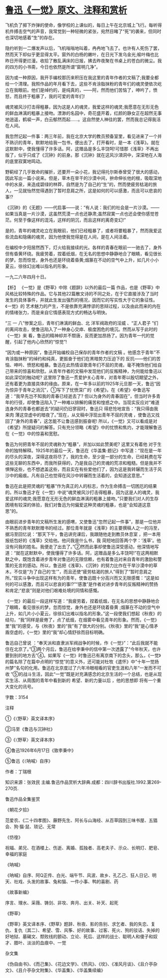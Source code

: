 # [鲁迅《一觉》原文、注释和赏析](https://www.vrrw.net/wx/9422.html)

飞机负了掷下炸弹的使命，像学校的上课似的，每日上午在北京城上飞行。每听得机件搏击空气的声音，我常觉到一种轻微的紧张，宛然目睹了“死”的袭来，但同时也深切地感着“生”的存在。

隐约听到一二爆发声以后，飞机嗡嗡地叫着，冉冉地飞去了。也许有人死伤了罢，然而天下却似乎更显得太平。窗外的白杨的嫩叶，在日光下发乌金光;榆叶梅也比昨日开得更烂漫。收拾了散乱满床的日报，拂去昨夜聚在书桌上的苍白的微尘。我的四方的小书斋，今日也依然是所谓“窗明几净”。

因为或一种原因，我开手编校那历来积压在我这里的青年作者的文稿了;我要全都给一个清理。我照作品的年月看下去，这些不肯涂脂抹粉的青年们的魂灵便依次屹立在我眼前。他们是绰约的，是纯真的，——阿，然而他们苦恼了，呻吟了，愤怒，而且终于粗暴了，我的可爱的青年们!

魂灵被风沙打击得粗暴，因为这是人的魂灵，我爱这样的魂灵;我愿意在无形无色的鲜血淋漓的粗暴上接吻。漂渺的名园中，奇花盛开着，红颜的静女正在超然无事地逍遥，鹤唳一声，白云郁然而起……。这自然使人神往的罢，然而我总记得我活在人间。

我忽然记起一件事：两三年前，我在北京大学的教员预备室里，看见进来了一个并不熟识的青年，默默地给我一包书，便出去了，打开看时，是一本《浅草》。就在这默默中，使我懂得了许多话。阿，这赠品是多么丰饶呵!可惜那《浅草》不再出版了，似乎只成了《沉钟》的前身。那《沉钟》就在这风沙澒洞中，深深地在人海的底里寂寞地鸣动。

野蓟经了几乎致命的摧折，还要开一朵小花，我记得托尔斯泰曾受了很大的感动，因此写出一篇小说来。但是，草木在旱干的沙漠中间，拚命伸长他的根，吸取深地中的水泉，来造成碧绿的林莽，自然是为了自己的“生”的，然而使疲劳枯渴的旅人，一见就怡然觉得遇到了暂时息肩之所，这是如何的可以感激，而且可以悲哀的事!?

《沉钟》的《无题》——代启事——说：“有人说：我们的社会是一片沙漠。——如果当真是一片沙漠，这虽然荒漠一点也还静肃;虽然寂寞一点也还会使你感觉苍茫。何至于像这样的混沌，这样的阴沉，而且这样的离奇变幻!”

是的，青年的魂灵屹立在我眼前，他们已经粗暴了，或者将要粗暴了，然而我爱这些流血和隐痛的魂灵，因为他使我觉得是在人间，是在人间活着。

在编校中夕阳居然西下，灯火给我接续的光。各样的青春在眼前一一驰去了，身外但有昏黄环绕。我疲劳着，捏着纸烟，在无名的思想中静静地合了眼睛，看见很长的梦。忽而惊觉，身外也还是环绕着昏黄;烟篆在不动的空气中上升，如几片小小夏云，徐徐幻出难以指名的形象。

一九二六年四月十日。



【析】 《一觉》是《野草》中除《题辞》以外的最后一篇 作品，也是《野草》中风格比较特殊的作品。它与其他22篇散文诗的不同之处，在于它直接涉及了当时发生的具体事件，并就此生发出强烈的境况，因而它的写实性大于它的象征性。《一觉》的 艺术魅力的产生，不是依靠充满悖谬的思辩过程，以及由此而来的内在的情绪张力，而是来自它情感表现方式的畅达与明快。

“三 一 八”惨案之后，青年们淋漓的鲜血、北 洋军阀政府的淫威 、“正人君子 ”们的离间攻击，使鲁迅陷入了一种身心交瘁、极度困危的境沉。然而从写于此时的《一觉》来 看，鲁迅的精神却并不颓唐，反而更加昂扬了。因为青年一代的觉醒，引起了他内心欣然的“惊觉”!

“因为或一种原因”，鲁迅开始编校自己保存的青年作者的文稿 。他感念于青年”不肯涂脂抹粉”的绰约和纯真，更振奋于他们在黑暗势力压迫下的 反抗——他们的苦恼、呻吟、愤怒和粗暴。鲁迅在此热情讴歌青年们不屈的灵魂，毫不掩饰他们给自己带来的惊喜和欣慰。从青年作者的文稿中发现他们的反叛精神，为何能给鲁迅以如此深切的触动呢? 这里除了鲁迅一贯爱护关心青年，对青年寄以殷切期望之外，还有着更为直接具体的缘由。原来，在一年多以前的1925年元旦那一天，鲁迅“因为惊异于青年之消沉”，①写下了忧愤深广的《希望》。在《希望》中鲁迅写道：“我早先岂不知我的青春已经逝去了? 但以为身外的青春固在”，但当时许多青年的行径，却使鲁迅陷入了一种难以排解的痛苦和惶惑之中。当现实反应对“难道连身外的青春也都逝去”的疑问仍旧寥寂时，鲁迅只 得悲怆地宣告：“我只得由我来肉 薄这空虚中的暗夜了。”现在，从文稿中浮现出青年不屈的灵魂 ，使鲁迅又找回了“身外的青春”，这怎能不让鲁迅感到振奋呢! 所以，《一觉》又可以看成是对《希望》所提疑问的解答。只有充分领略《希望》中的忧愤和焦灼，才能理解鲁迅在《一觉》中的惊喜和宽慰。

鲁迅为何把青年不屈的灵魂称为“粗暴”，并加以如此赞美呢? 这里又有着他 对于生命的独特解释。1925年的最后一天，鲁迅在《华盖集·题记》中写道：“现在是一年的尽头的深夜，深得这夜将尽了，我的生命，至少是一部分的生命，已经耗费在写这些无聊的东西中，而我所获得的，乃是我自己的灵魂的荒凉和粗糙。但是我并不惧惮这些，也不想遮盖这些，而且实在有些爱他们了，因为这是我转辗而生活于风沙中的瘢痕。凡有自己也觉得在风沙中转辗而生活着的，会知道这意思。”

鲁迅在此是把灵魂的“粗暴”作为真正的人的标志，作为生命搏击一切困厄的结果的。所以鲁迅才在《一觉》中说“魂灵被风沙打击得粗暴，因为这是人的魂灵，我爱这样的魂灵;我愿意在无形无色的鲜血淋漓的粗暴上接吻。”只要我们对人的生存困境有较深的体验，我们对鲁迅为何偏爱这种灵魂的粗暴，也是“会知道这意思”的。

由眼前进步青年的文稿所生发的感喟，又使鲁迅“忽然记起一件事”，那是一位他并不熟悉的青年默默赠书的经过。那位青年就是《浅草》的主要撰稿人之一的冯至，据冯至回忆说：“那天下午，鲁迅讲完课后，我跟随他走到教员休息室 ，把一本用报纸包好的《浅草》交给他。他问我是什么书，我 简短地回答两个字：‘浅草’。他没有问我的姓名。我便走了出去了。”②然而此事却使鲁迅深受感动，他深情地写道：“就在这默默中，使我懂得了许多话。阿，这赠品是多么丰饶呵!”在这两相默默之中，既饱含着进步青年对鲁迅的无限信赖，也有着鲁迅对来自青年的激励和警策的无言的感动。所以，鲁迅把《浅草》、《沉钟》的努力比作在干旱沙漠中的草木，不仅是“为了自己的‘生’”，而且还使“疲劳枯渴的旅人”得到了“暂时息肩之所。”现实斗争中出现这样有为的青年，使鲁迅既十分高兴而又无限感慨：“这是如何的可以感激，而且可以悲哀的事!?”“感激”是作者对进步青年的反叛精神的赞扬和肯定;“悲哀”则是对他们艰难处境的同情和感慨。

《一觉》的最后一段这样写道：“我疲劳着，捏着纸烟，在无名的思想中静静地合了眼睛，看见很长的梦。忽而惊觉，身外也还是环绕着昏黄 ;烟篆在不动的空气中上升，如几片小小夏云，徐徐幻出难以指名的形象。”这一段使我们想起《秋夜》的结句，“我”同样是疲倦了，点了纸烟，在烟雾中看见青年的形象。然而，《一觉》里“我”的感受，与《秋夜》里的“我”有了很大的分别。《秋夜》里的“我”是心情矛盾空虚的，《一觉》里的“我”却心情舒徐而目标明确。

鲁迅自己曾说 ：“奉天派和直隶派军阀战争的时候，作《一觉》”：“此后我就不能住在北京了。”③两个月后，鲁迅在给李秉中的信中第一次透露了“今年秋天，也许要到别的地方去”④。如果写《一觉》时鲁迅已有离京南下的念头，那么，《一觉》的篇名除了在篇中点明的“惊觉”的意义外，还可能对杜牧《遣怀》中“十年一觉扬州梦”名句的化用。鲁迅在北京度过了六年冷眼相看的官吏生涯和八年“一发而不可收 ”⑤的战斗生活，因此“一觉”既是对充满感念的北京生活的一个总结，也是从现实生活、从周围的青年中看到新的 希望、新的力量以后 ，他的思想即 将有一个重大变化的讯号。

字数：3154

注释

①《〈野草〉英文译本序》

②冯至《鲁迅与沉钟社》

③《〈野草〉英文译本序》

④鲁迅1926年6月17日《致李秉中》

⑤鲁迅《〈呐喊〉自序》

作者：丁瑞根

知识来源：张效民 主编.鲁迅作品赏析大辞典.成都：四川辞书出版社.1992.第269-270页.

鲁迅作品全集鉴赏

《朝花夕拾》

范爱农、《二十四孝图》、藤野先生、阿长与山海经、从百草园到三味书屋、五猖会、狗·猫·鼠、琐记、无常

《仿徨》

祝福、弟兄、在酒楼上、伤逝、离婚、孤独者、高老夫子、示众、长明灯、肥皂、幸福的家庭

《呐喊》

《呐喊》自序、阿Q正传、白光、端午节、风波、故乡、孔乙己、狂人日记、明天、社戏、头发的故事、兔和猫、一件小事、鸭的喜剧、药

《故事新编》

序言、理水、采薇、铸剑、非攻、奔月、出关、补天、起死

《野草》

《野草》英文译本序、《野草》题辞、秋夜、影的告别、求乞者、我的失恋、复仇、复仇〔其二〕、希望、雪、风筝、好的故事、过客、死火、狗的驳诘、失掉的好地狱、墓碣文、颓败线的颤动、立论、死后、这样的战士、聪明人和傻子和奴才、腊叶、淡淡的血痕中、一觉

杂文集

《伪自由书》、《而己集》、《花边文学》、《热风》、《坟》、《准风月谈》、《且介亭杂文》、《且介亭杂文附集》、《华盖集》、《华盖集续编》

